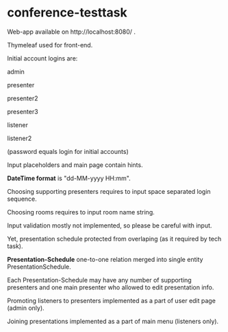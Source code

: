 # conference-testtask

Web-app available on http://localhost:8080/ .
<p>Thymeleaf used for front-end.

Initial account logins are:
<p>admin
<p>presenter
<p>presenter2
<p>presenter3
<p>listener
<p>listener2
<p>(password equals login for initial accounts)

<p>Input placeholders and main page contain hints.

<p><b>DateTime format</b> is "dd-MM-yyyy HH:mm".
  
<p>Choosing supporting presenters requires to input space separated login sequence.
<p>Choosing rooms requires to input room name string.

<p>Input validation mostly not implemented, so please be careful with input.
<p>Yet, presentation schedule protected from overlaping (as it required by tech task).

<p><b>Presentation-Schedule</b> one-to-one relation merged into single entity PresentationSchedule.
<p>Each Presentation-Schedule may have any number of supporting presenters and one main presenter who allowed to edit presentation info.

<p>Promoting listeners to presenters implemented as a part of user edit page (admin only).
<p>Joining presentations implemented as a part of main menu (listeners only).
